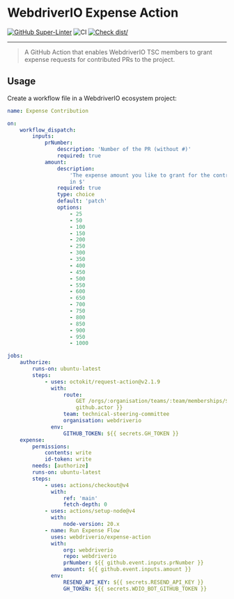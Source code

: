 # WebdriverIO Expense Action

[![GitHub Super-Linter](https://github.com/actions/typescript-action/actions/workflows/linter.yml/badge.svg)](https://github.com/super-linter/super-linter)
![CI](https://github.com/actions/typescript-action/actions/workflows/ci.yml/badge.svg)
[![Check dist/](https://github.com/actions/typescript-action/actions/workflows/check-dist.yml/badge.svg)](https://github.com/actions/typescript-action/actions/workflows/check-dist.yml)

---

> A GitHub Action that enables WebdriverIO TSC members to grant expense requests
> for contributed PRs to the project.

## Usage

Create a workflow file in a WebdriverIO ecosystem project:

```yaml
name: Expense Contribution

on:
    workflow_dispatch:
        inputs:
            prNumber:
                description: 'Number of the PR (without #)'
                required: true
            amount:
                description:
                    'The expense amount you like to grant for the contribution
                    in $'
                required: true
                type: choice
                default: 'patch'
                options:
                    - 25
                    - 50
                    - 100
                    - 150
                    - 200
                    - 250
                    - 300
                    - 350
                    - 400
                    - 450
                    - 500
                    - 550
                    - 600
                    - 650
                    - 700
                    - 750
                    - 800
                    - 850
                    - 900
                    - 950
                    - 1000

jobs:
    authorize:
        runs-on: ubuntu-latest
        steps:
            - uses: octokit/request-action@v2.1.9
              with:
                  route:
                      GET /orgs/:organisation/teams/:team/memberships/${{
                      github.actor }}
                  team: technical-steering-committee
                  organisation: webdriverio
              env:
                  GITHUB_TOKEN: ${{ secrets.GH_TOKEN }}
    expense:
        permissions:
            contents: write
            id-token: write
        needs: [authorize]
        runs-on: ubuntu-latest
        steps:
            - uses: actions/checkout@v4
              with:
                  ref: 'main'
                  fetch-depth: 0
            - uses: actions/setup-node@v4
              with:
                  node-version: 20.x
            - name: Run Expense Flow
              uses: webdriverio/expense-action
              with:
                  org: webdriverio
                  repo: webdriverio
                  prNumber: ${{ github.event.inputs.prNumber }}
                  amount: ${{ github.event.inputs.amount }}
              env:
                  RESEND_API_KEY: ${{ secrets.RESEND_API_KEY }}
                  GH_TOKEN: ${{ secrets.WDIO_BOT_GITHUB_TOKEN }}
```
